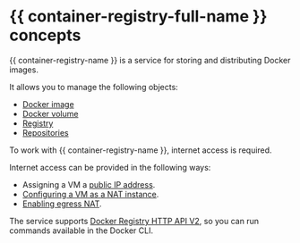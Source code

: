 # {{ container-registry-full-name }} concepts

{{ container-registry-name }} is a service for storing and distributing Docker images.

It allows you to manage the following objects:
* [Docker image](docker-image.md)
* [Docker volume](docker-volume.md)
* [Registry](registry.md)
* [Repositories](repository.md)

To work with {{ container-registry-name }}, internet access is required.

Internet access can be provided in the following ways:
* Assigning a VM a [public IP address](../../vpc/concepts/address.md#public-addresses).
* [Configuring a VM as a NAT instance](../../tutorials/routing/nat-instance.md).
* [Enabling egress NAT](../../vpc/operations/enable-nat.md).

The service supports [Docker Registry HTTP API V2](https://docs.docker.com/registry/spec/api/), so you can run commands available in the Docker CLI.